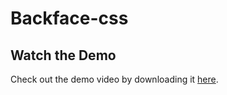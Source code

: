 # Backface-css

## Watch the Demo

Check out the demo video by downloading it [here](PASTE_RAW_VIDEO_URL_HERE).
